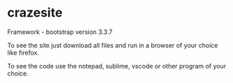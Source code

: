 # crazesite

Framework - bootstrap version 3.3.7

To see the site just download all files and run in a browser of your choice like firefox.

To see the code use the notepad, sublime, vscode or other program of your choice.

